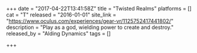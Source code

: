 +++
date = "2017-04-22T13:41:58Z"
title = "Twisted Realms"
platforms = []
cat = "T"
released = "2016-01-01"
site_link = "https://www.oculus.com/experiences/gear-vr/1125752417441802/"
description = "Play as a god, wielding power to create and destroy."
released_by = "Alding Dynamics"
tags = []

+++

